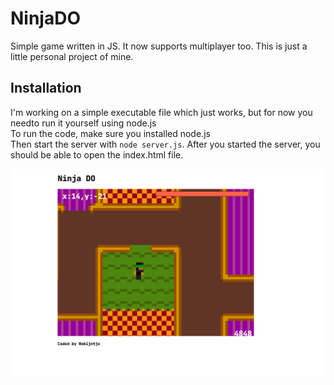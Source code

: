 # NinjaDO

Simple game written in JS. It now supports multiplayer too.
This is just a little personal project of mine.

## Installation

I'm working on a simple executable file which just works, but for now you needto run it yourself using node.js<br>
To run the code, make sure you installed node.js<br>
Then start the server with ```node server.js```.
After you started the server, you should be able to open the index.html file.

![screenshot](assets/screenshot.png)
